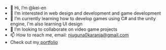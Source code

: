 - 👋 Hi, I’m @kei-en
- 👀 I’m interested in web design and development and game development
- 🌱 I’m currently learning how to develop games using C# and the unity engine, I'm also learning UI design
- 💞️ I’m looking to collaborate on video game projects
- 📫 How to reach me, email: njuguna0karanja@gmail.com
- Check out my<a href="https://jnk.netlify.app"> portfolio</a>

<!---
kei-en/kei-en is a ✨ special ✨ repository because its `README.md` (this file) appears on your GitHub profile.
You can click the Preview link to take a look at your changes.
--->
